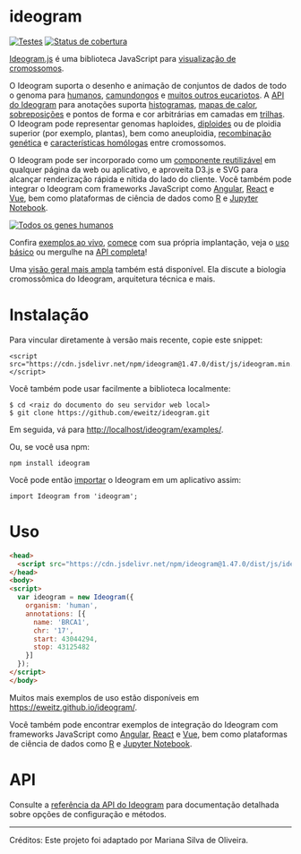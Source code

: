 # ideogram
[![Testes](https://github.com/eweitz/ideogram/actions/workflows/ci.yml/badge.svg)](https://github.com/eweitz/ideogram/actions/workflows/ci.yml)
[![Status de cobertura](https://coveralls.io/repos/github/eweitz/ideogram/badge.svg?branch=master)](https://coveralls.io/github/eweitz/ideogram?branch=master)

[Ideogram.js](https://eweitz.github.io/ideogram/) é uma biblioteca JavaScript para [visualização de cromossomos](https://speakerdeck.com/eweitz/designing-genome-visualizations-with-ideogramjs).

O Ideogram suporta o desenho e animação de conjuntos de dados de todo o genoma para [humanos](https://eweitz.github.io/ideogram/human), [camundongos](https://eweitz.github.io/ideogram/mouse) e [muitos outros eucariotos](https://eweitz.github.io/ideogram/eukaryotes). A [API do Ideogram](https://github.com/eweitz/ideogram/blob/master/api.md) para anotações suporta [histogramas](https://eweitz.github.io/ideogram/annotations-histogram), [mapas de calor](https://eweitz.github.io/ideogram/annotations-heatmap), [sobreposições](https://eweitz.github.io/ideogram/annotations-overlaid) e pontos de forma e cor arbitrárias em camadas em [trilhas](https://eweitz.github.io/ideogram/annotations-tracks). O Ideogram pode representar genomas haploides, [diploides](https://eweitz.github.io/ideogram/ploidy-basic) ou de ploidia superior (por exemplo, plantas), bem como aneuploidia, [recombinação genética](https://eweitz.github.io/ideogram/ploidy-recombination) e [características homólogas](https://eweitz.github.io/ideogram/homology-basic) entre cromossomos.

O Ideogram pode ser incorporado como um [componente reutilizável](https://github.com/eweitz/ideogram#usage) em qualquer página da web ou aplicativo, e aproveita D3.js e SVG para alcançar renderização rápida e nítida do lado do cliente. Você também pode integrar o Ideogram com frameworks JavaScript como [Angular](https://github.com/eweitz/ideogram/tree/master/examples/angular), [React](https://github.com/eweitz/ideogram/tree/master/examples/react) e [Vue](https://github.com/eweitz/ideogram/tree/master/examples/vue), bem como plataformas de ciência de dados como [R](https://github.com/eweitz/ideogram/tree/master/examples/r) e [Jupyter Notebook](https://github.com/eweitz/ideogram/tree/master/examples/jupyter).

[![Todos os genes humanos](https://raw.githubusercontent.com/eweitz/ideogram/master/examples/vanilla/ideogram_histogram_all_human_genes.png)](https://eweitz.github.io/ideogram/annotations_histogram.html)

Confira [exemplos ao vivo](https://eweitz.github.io/ideogram/), [comece](#instalação) com sua própria implantação, veja o [uso básico](#uso) ou mergulhe na [API completa](api.md)!

Uma [visão geral mais ampla](https://speakerdeck.com/eweitz/ideogramjs-chromosome-visualization-with-javascript) também está disponível. Ela discute a biologia cromossômica do Ideogram, arquitetura técnica e mais.

# Instalação

Para vincular diretamente à versão mais recente, copie este snippet:
```
<script src="https://cdn.jsdelivr.net/npm/ideogram@1.47.0/dist/js/ideogram.min.js"></script>
```

Você também pode usar facilmente a biblioteca localmente:
```
$ cd <raiz do documento do seu servidor web local>
$ git clone https://github.com/eweitz/ideogram.git
```

Em seguida, vá para [http://localhost/ideogram/examples/](http://localhost/ideogram/examples/).

Ou, se você usa npm:
```
npm install ideogram
```

Você pode então [importar](https://developer.mozilla.org/en-US/docs/Web/JavaScript/Reference/Statements/import) o Ideogram em um aplicativo assim:
```
import Ideogram from 'ideogram';
```

# Uso
```html
<head>
  <script src="https://cdn.jsdelivr.net/npm/ideogram@1.47.0/dist/js/ideogram.min.js"></script>
</head>
<body>
<script>
  var ideogram = new Ideogram({
    organism: 'human',
    annotations: [{
      name: 'BRCA1',
      chr: '17',
      start: 43044294,
      stop: 43125482
    }]
  });
</script>
</body>
```

Muitos mais exemplos de uso estão disponíveis em https://eweitz.github.io/ideogram/.

Você também pode encontrar exemplos de integração do Ideogram com frameworks JavaScript como [Angular](https://github.com/eweitz/ideogram/tree/master/examples/angular), [React](https://github.com/eweitz/ideogram/tree/master/examples/react) e [Vue](https://github.com/eweitz/ideogram/tree/master/examples/vue), bem como plataformas de ciência de dados como [R](https://github.com/eweitz/ideogram/tree/master/examples/r) e [Jupyter Notebook](https://github.com/eweitz/ideogram/tree/master/examples/jupyter).

# API

Consulte a [referência da API do Ideogram](api.md) para documentação detalhada sobre opções de configuração e métodos.

---

Créditos: Este projeto foi adaptado por Mariana Silva de Oliveira.
